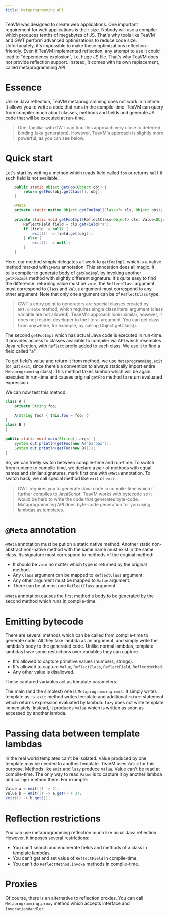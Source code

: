 ```yaml
---
title: Metaprogramming API
---
```


TeaVM was designed to create web applications. One important requirement for web applications is their size.
Nobody will use a compiler which produces tenths of megabytes of JS. That's why tools like TeaVM and GWT
perform advanced optimizations to reduce code size. Unfortunately, it's impossible to make these optimizations
reflection-friendly. Even if TeaVM implemented reflection, any attempt to use it could lead to "dependency explosion",
i.e. huge JS file. That's why TeaVM does not provide reflection support. Instead, it comes with its own replacement,
called metaprogramming API.


# Essence

Unlike Java reflection, TeaVM metaprogramming does not work in runtime. It allows you to write a code that runs
in the compile-time. TeaVM can query from compiler much about classes, methods and fields and generate JS code
that will be executed at run-time. 

> One, familiar with GWT can find this approach very close to deferred binding (aka generators).
> However, TeaVM's approach is slightly more powerful, as you can see below.


# Quick start

Let's start by writing a method which reads field called `foo` or returns `null` if such field is not available.

```java
    public static Object getFoo(Object obj) {
        return getFoo(obj.getClass(), obj);
    }

    @Meta
    private static native Object getFooImpl(Class<?> cls, Object obj);

    private static void getFooImpl(ReflectClass<Object> cls, Value<Object> obj) {
        ReflectField field = cls.getField("a");
        if (field != null) {
            exit(() -> field.get(obj));
        } else {
            exit(() -> null);
        }
    }
```

Here, our method simply delegates all work to `getFooImpl`, which is a native method marked with `@Meta` annotation.
This annotation does all magic. It tells compiler to generate body of `getFooImpl` by invoking another `getFooImpl`
method with slightly different signature. It's quite easy to find the difference: returning value must be `void`,
the `ReflectClass` argument must correspond to `Class` and `Value` argument must correspond to any other argument.
Note that only one argument can be of `ReflectClass` type.

> GWT's entry point to generators are special classes created by `GWT.create` method, which requires
> single class literal argument (class variable are not allowed). TeaVM's approach looks similar, however,
> it does not restrict developer to the literal argument. You can get class from anywhere, for example,
> by calling Object.getClass().

The second `getFooImpl` which has actual Java code is executed in run-time. It provides access to classes available
to compiler via API which resembles Java reflection, with `Reflect` prefix added to each class. We use it
to find a field called "a".

To get field's value and return it from method, we use `Metaprogramming.exit` (or just `exit`, since there's
a convention to always statically import entire `Metaprogramming` class). This method takes lambda which will be
again executed in run-time and causes original `getFoo` method to return evaluated expression.

We can now test this method:

```java
class A {
    private String foo;
    
    A(String foo) { this.foo = foo; }
}
class B {
}

public static void main(String[] args) {
    System.out.println(getFoo(new A("barbaz"));
    System.out.println(getFoo(new B()));
}
```

So, we can freely switch between compile-time and run-time. To switch from runtime to compile-time, we
declare a pair of methods with equal names and similar signatures, mark first one with `@Meta` annotation.
To switch back, we call special method like `exit` or `emit`.

> GWT requires you to generate Java code in compile-time which it further compiles to JavaScript.
> TeaVM works with bytecode so it would be hard to write the code that generates byte-code.
> Mataprogramming API does byte-code generation for you using lambdas as templates.


# `@Meta` annotation

`@Meta` annotation must be put on a static native method. Another static non-abstract non-native method with the 
same name must exist in the same class. Its signature must correspond to methods of the original method:

* It should be `void` no matter which type is returned by the original method.
* Any `Class` argument can be mapped to `ReflectClass` argument.
* Any other argument must be mapped to `Value` argument.
* There can be at most one `ReflectClass` argument.

`@Meta` annotation causes the first method's body to be generated by the second method which runs in compile-time.


# Emitting bytecode

There are several methods which can be called from compile-time to generate code. All they take lambda as an
argument, and simply write the lambda's body to the generated code. Unlike normal lambdas, template lambdas
have some restrictions over variables they can capture.

* It's allowed to capture primitive values (numbers, strings).
* It's allowed to capture `Value`, `ReflectClass`, `ReflectField`, `ReflectMethod`.
* Any other value is disallowed.

These captured variables act as template parameters.

The main (and the simplest) one is `Metaprogramming.emit`. It simply writes template as-is. `exit` method
writes template and additional `return` statement which returns expression evaluated by lambda.
`lazy` does not write template immediately. Instead, it produces `Value` which is written as soon as
accessed by another lambda.


# Passing data between template lambdas

In the real world templates can't be isolated. Value produced by one template may be needed to another template.
TeaVM uses `Value` for this purpose. Methods like `emit` and `lazy` produce `Value`. Value can't be read at
compile-time. The only way to read `Value` is to capture it by another lambda and call `get` method there.
For example:

```java
Value a = emit(() -> 2);
Value b = emit(() -> a.get() + 3);
exit(() -> b.get());
```


# Reflection restrictions

You can use metaprogramming reflection much like usual Java reflection. However, it imposes several restrictions:

* You can't search and enumerate fields and methods of a class in template lambdas.
* You can't get and set value of `ReflectField` in compile-time.
* You can't do `ReflectMethod.invoke` methods in compile-time.


# Proxies

Of course, there is an alternative to reflection proxies. You can call `Metaprogramming.proxy` method
which accepts interface and `InvocationHandler`.